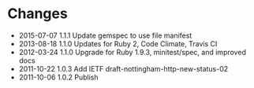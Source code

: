 # Changes

* 2015-07-07 1.1.1 Update gemspec to use file manifest
* 2013-08-18 1.1.0 Updates for Ruby 2, Code Climate, Travis CI
* 2012-03-24 1.1.0 Upgrade for Ruby 1.9.3, minitest/spec, and improved docs
* 2011-10-22 1.0.3 Add IETF draft-nottingham-http-new-status-02
* 2011-10-06 1.0.2 Publish
